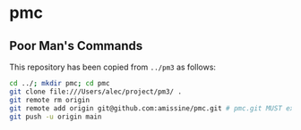 # pmc
Poor Man's Commands
-------------------

This repository has been copied from `../pm3` as follows:

```bash
cd ../; mkdir pmc; cd pmc
git clone file:///Users/alec/project/pm3/ .
git remote rm origin
git remote add origin git@github.com:amissine/pmc.git # pmc.git MUST exist
git push -u origin main
```

